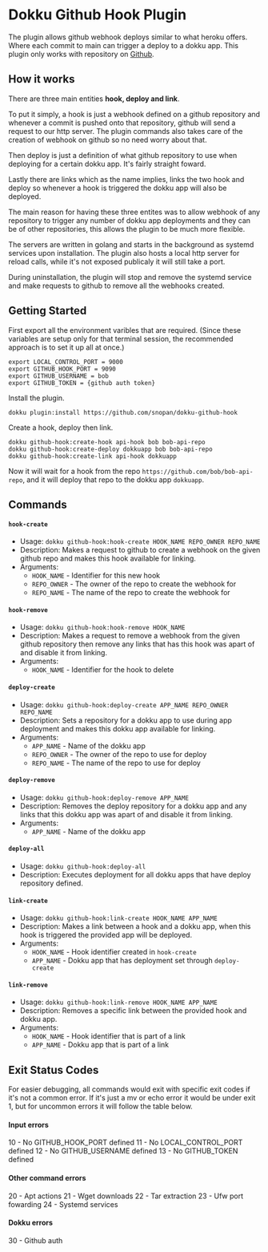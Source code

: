 # Dokku Github Hook Plugin

The plugin allows github webhook deploys similar to what heroku offers. Where each commit to main can trigger a deploy to a dokku app. This plugin only works with repository on [Github](https://github.com).

## How it works
There are three main entities <strong>hook, deploy and link</strong>.

To put it simply, a hook is just a webhook defined on a github repository and whenever a commit is pushed onto that repository, github will send a request to our http server. The plugin commands also takes care of the creation of webhook on github so no need worry about that.

Then deploy is just a definition of what github repository to use when deploying for a certain dokku app. It's fairly straight foward.

Lastly there are links which as the name implies, links the two hook and deploy so whenever a hook is triggered the dokku app will also be deployed.

The main reason for having these three entites was to allow webhook of any repository to trigger any number of dokku app deployments and they can be of other repositories, this allows the plugin to be much more flexible.

The servers are written in golang and starts in the background as systemd services upon installation. The plugin also hosts a local http server for reload calls, while it's not exposed publicaly it will still take a port.

During uninstallation, the plugin will stop and remove the systemd service and make requests to github to remove all the webhooks created.

## Getting Started
First export all the environment varibles that are required. (Since these variables are setup only for that terminal session, the recommended approach is to set it up all at once.)
```
export LOCAL_CONTROL_PORT = 9000
export GITHUB_HOOK_PORT = 9090
export GITHUB_USERNAME = bob
export GITHUB_TOKEN = {github auth token}
```

Install the plugin.
``` 
dokku plugin:install https://github.com/snopan/dokku-github-hook
```

Create a hook, deploy then link.
```
dokku github-hook:create-hook api-hook bob bob-api-repo
dokku github-hook:create-deploy dokkuapp bob bob-api-repo
dokku github-hook:create-link api-hook dokkuapp
```
Now it will wait for a hook from the repo `https://github.com/bob/bob-api-repo`, and it will deploy that repo to the dokku app `dokkuapp`.

## Commands
#### `hook-create`
* Usage: `dokku github-hook:hook-create HOOK_NAME REPO_OWNER REPO_NAME`
* Description: Makes a request to github to create a webhook on the given github repo and makes this hook available for linking.
* Arguments: 
	* `HOOK_NAME` - Identifier for this new hook
	* `REPO_OWNER` - The owner of the repo to create the webhook for
	* `REPO_NAME` - The name of the repo to create the webhook for


#### `hook-remove`
* Usage: `dokku github-hook:hook-remove HOOK_NAME`
* Description: Makes a request to remove a webhook from the given github repository then remove any links that has this hook was apart of and disable it from linking.
* Arguments:
	* `HOOK_NAME` - Identifier for the hook to delete

#### `deploy-create`
* Usage: `dokku github-hook:deploy-create APP_NAME REPO_OWNER REPO_NAME`
* Description: Sets a repository for a dokku app to use during app deployment and makes this dokku app available for linking.
* Arguments:
	* `APP_NAME` - Name of the dokku app
	* `REPO_OWNER` - The owner of the repo to use for deploy
	* `REPO_NAME` - The name of the repo to use for deploy

#### `deploy-remove`
* Usage: `dokku github-hook:deploy-remove APP_NAME`
* Description: Removes the deploy repository for a dokku app and any links that this dokku app was apart of and disable it from linking.
* Arguments:
	* `APP_NAME` - Name of the dokku app

#### `deploy-all`
* Usage: `dokku github-hook:deploy-all`
* Description: Executes deployment for all dokku apps that have deploy repository defined.

#### `link-create`
* Usage: `dokku github-hook:link-create HOOK_NAME APP_NAME`
* Description: Makes a link between a hook and a dokku app, when this hook is triggered the provided app will be deployed.
* Arguments:
	* `HOOK_NAME` - Hook identifier created in `hook-create`
	* `APP_NAME` - Dokku app that has deployment set through `deploy-create`

#### `link-remove`
* Usage: `dokku github-hook:link-remove HOOK_NAME APP_NAME`
* Description: Removes a specific link between the provided hook and dokku app.
* Arguments:
	* `HOOK_NAME` - Hook identifier that is part of a link
	* `APP_NAME` - Dokku app that is part of a link  

## Exit Status Codes
For easier debugging, all commands would exit with specific exit codes if it's not a common error. If it's just a mv or echo error it would be under exit 1, but for uncommon errors it will follow the table below.
#### Input errors
10 - No GITHUB_HOOK_PORT defined
11 - No LOCAL_CONTROL_PORT defined
12 - No GITHUB_USERNAME defined
13 - No GITHUB_TOKEN defined

#### Other command errors
20 - Apt actions
21 - Wget downloads
22 - Tar extraction
23 - Ufw port fowarding
24 - Systemd services

#### Dokku errors
30 - Github auth
